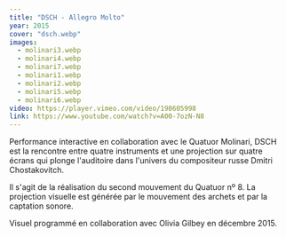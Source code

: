 ```yaml
---
title: "DSCH - Allegro Molto"
year: 2015
cover: "dsch.webp"
images:
  - molinari3.webp
  - molinari4.webp
  - molinari7.webp
  - molinari1.webp
  - molinari2.webp
  - molinari5.webp
  - molinari6.webp
video: https://player.vimeo.com/video/198605998
link: https://www.youtube.com/watch?v=A00-7ozN-N8
---
```


Performance interactive en collaboration avec le Quatuor Molinari, DSCH est la rencontre entre quatre instruments et une projection sur quatre écrans qui plonge l'auditoire dans l'univers du compositeur russe Dmitri Chostakovitch.

Il s'agit de la réalisation du second mouvement du Quatuor nº 8. La projection visuelle est générée par le mouvement des archets et par la captation sonore.

Visuel programmé en collaboration avec Olivia Gilbey en décembre 2015.
